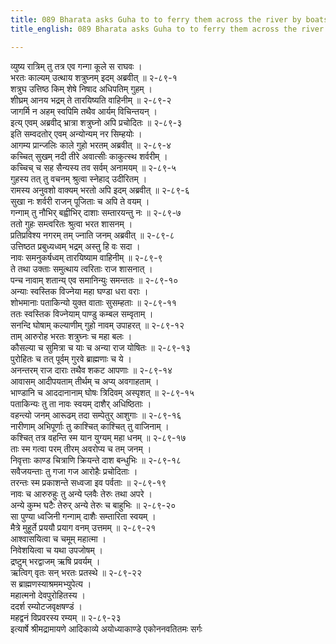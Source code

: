 ```yaml
---
title: 089 Bharata asks Guha to to ferry them across the river by boats
title_english: 089 Bharata asks Guha to to ferry them across the river by boats

---
```


<div class="audioEmbed"  caption="श्रीराम-हरिसीताराममूर्ति-घनपाठिभ्यां वचनम्" src="https://archive.org/download/Ramayana-recitation-Sriram-harisItArAmamUrti-Ghanapaati-v2/Kanda_2/Kanda_2_AYK-089-Bharathaa_Deenam_Prayaga_Vanagamanam.mp3"></div>

व्युष्य रात्रिम् तु तत्र एव गन्गा कूले स राघवः ।  
भरतः काल्यम् उत्थाय शत्रुघ्नम् इदम् अब्रवीत् ॥ २-८९-१  
शत्रुघ उत्तिष्ठ किम् शेषे निषाद अधिपतिम् गुहम् ।  
शीघ्रम् आनय भद्रम् ते तारयिष्यति वाहिनीम् ॥ २-८९-२  
जागर्मि न अहम् स्वपिमि तथैव आर्यम् विचिन्तयन् ।  
इत्य् एवम् अब्रवीद् भ्रात्रा शत्रुघ्नो अपि प्रचोदितः ॥ २-८९-३  
इति सम्वदतोर् एवम् अन्योन्यम् नर सिम्हयोः ।  
आगम्य प्रान्जलिः काले गुहो भरतम् अब्रवीत् ॥ २-८९-४  
कच्चित् सुखम् नदी तीरे अवात्सीः काकुत्स्थ शर्वरीम् ।  
कच्चिच् च सह सैन्यस्य तव सर्वम् अनामयम् ॥ २-८९-५  
गुहस्य तत् तु वचनम् श्रुत्वा स्नेहाद् उदीरितम् ।  
रामस्य अनुवशो वाक्यम् भरतो अपि इदम् अब्रवीत् ॥ २-८९-६  
सुखा नः शर्वरी राजन् पूजिताः च अपि ते वयम् ।  
गन्गाम् तु नौभिर् बह्वीभिर् दाशाः सम्तारयन्तु नः ॥ २-८९-७  
ततो गुहः सम्त्वरितः श्रुत्वा भरत शासनम् ।  
प्रतिप्रविश्य नगरम् तम् ज्नाति जनम् अब्रवीत् ॥ २-८९-८  
उत्तिष्ठत प्रबुध्यध्वम् भद्रम् अस्तु हि वः सदा ।  
नावः समनुकर्षध्वम् तारयिष्याम वाहिनीम् ॥ २-८९-९  
ते तथा उक्ताः समुत्थाय त्वरिताः राज शासनात् ।  
पन्च नावाम् शतान्य् एव समानिन्युः समन्ततः ॥ २-८९-१०  
अन्याः स्वस्तिक विज्नेया महा घण्डा धरा वराः ।  
शोभमानाः पताकिन्यो युक्त वाताः सुसम्हताः ॥ २-८९-११  
ततः स्वस्तिक विज्नेयाम् पाण्डु कम्बल सम्वृताम् ।  
सनन्दि घोषाम् कल्याणीम् गुहो नावम् उपाहरत् ॥ २-८९-१२  
ताम् आरुरोह भरतः शत्रुघ्नः च महा बलः ।  
कौसल्या च सुमित्रा च याः च अन्या राज योषितः ॥ २-८९-१३  
पुरोहितः च तत् पूर्वम् गुरवे ब्राह्मणाः च ये ।  
अनन्तरम् राज दाराः तथैव शकट आपणाः ॥ २-८९-१४  
आवासम् आदीपयताम् तीर्थम् च अप्य् अवगाहताम् ।  
भाण्डानि च आददानानाम् घोषः त्रिदिवम् अस्पृशत् ॥ २-८९-१५  
पताकिन्यः तु ता नावः स्वयम् दाशैर् अधिष्ठिताः ।  
वहन्त्यो जनम् आरूढम् तदा सम्पेतुर् आशुगाः ॥ २-८९-१६  
नारीणाम् अभिपूर्णाः तु काश्चित् काश्चित् तु वाजिनाम् ।  
कश्चित् तत्र वहन्ति स्म यान युग्यम् महा धनम् ॥ २-८९-१७  
ताः स्म गत्वा परम् तीरम् अवरोप्य च तम् जनम् ।  
निवृत्ताः काण्ड चित्राणि क्रियन्ते दाश बन्धुभिः ॥ २-८९-१८  
सवैजयन्ताः तु गजा गज आरोहैः प्रचोदिताः ।  
तरन्तः स्म प्रकाशन्ते सध्वजा इव पर्वताः ॥ २-८९-१९  
नावः च आरुरुहुः तु अन्ये प्लवैः तेरुः तथा अपरे ।  
अन्ये कुम्भ घटैः तेरुर् अन्ये तेरुः च बाहुभिः ॥ २-८९-२०  
सा पुण्या ध्वजिनी गन्गाम् दाशैः सम्तारिता स्वयम् ।  
मैत्रे मुहूर्ते प्रययौ प्रयाग वनम् उत्तमम् ॥ २-८९-२१  
आश्वासयित्वा च चमूम् महात्मा ।  
निवेशयित्वा च यथा उपजोषम् ।  
द्रष्टुम् भरद्वाजम् ऋषि प्रवर्यम् ।  
ऋत्विग् वृतः सन् भरतः प्रतस्थे ॥ २-८९-२२  
स ब्राह्मणस्याश्रममभ्युपेत्य ।  
महात्मनो देवपुरोहितस्य ।  
ददर्श रम्योटजवृक्षषण्डं ।  
महद्वनं विप्रवरस्य रम्यम् ॥ २-८९-२३  
इत्यार्षे श्रीमद्रामायणे आदिकाव्ये अयोध्याकाण्डे एकोननवतितमः सर्गः